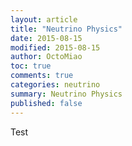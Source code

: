 ```yaml
---
layout: article
title: "Neutrino Physics"
date: 2015-08-15
modified: 2015-08-15
author: OctoMiao
toc: true
comments: true
categories: neutrino
summary: Neutrino Physics
published: false
---
```


Test
